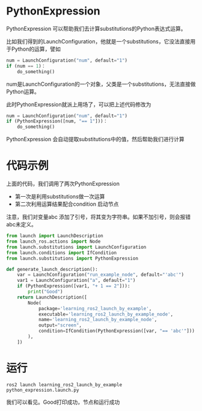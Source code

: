 # PythonExpression

PythonExpression 可以帮助我们去计算substitutions的Python表达式运算。

比如我们得到的LaunchConfiguration，他就是一个substitutions，它没法直接用于Python的运算，譬如

```python
num = LaunchConfiguration("num", default="1")
if (num == 1)：
	do_something()
```

num是LaunchConfiguration的一个对象，父类是一个substitutions，无法直接做Python运算。

此时PythonExpression就派上用场了，可以把上述代码修改为

```python
num = LaunchConfiguration("num", default="1")
if (PythonExpression([num, "== 1"]))：
	do_something()
```

PythonExpression 会自动提取substitutions中的值，然后帮助我们进行计算



# 代码示例

上面的代码，我们调用了两次PythonExpression

- 第一次是利用substitutions做一次运算
- 第二次利用运算结果配合condition 启动节点

注意，我们对变量abc 添加了引号，将其变为字符串。如果不加引号，则会报错abc未定义。

```python
from launch import LaunchDescription
from launch_ros.actions import Node
from launch.substitutions import LaunchConfiguration
from launch.conditions import IfCondition
from launch.substitutions import PythonExpression

def generate_launch_description():
    var = LaunchConfiguration("run_example_node", default="'abc'")
    var1 = LaunchConfiguration("a", default="1")
    if (PythonExpression([var1, "+ 1 == 2"])):
        print("Good")
    return LaunchDescription([
        Node(
            package='learning_ros2_launch_by_example',
            executable='learning_ros2_launch_by_example_node',
            name='learning_ros2_launch_by_example_node',
            output="screen",
            condition=IfCondition(PythonExpression([var, "== 'abc'"]))
        ),
    ])
```



# 运行

```
ros2 launch learning_ros2_launch_by_example python_expression.launch.py 
```

我们可以看见。Good打印成功，节点和运行成功

